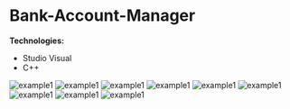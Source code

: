 # Bank-Account-Manager
**Technologies:**
- Studio Visual
- C++

![example1](Project%203/Example1.JPG)
![example1](Project%203/Example2.JPG)
![example1](Project%203/Example3.JPG)
![example1](Project%203/Example4.JPG)
![example1](Project%203/Example5.JPG)
![example1](Project%203/Example6.JPG)
![example1](Project%203/Example7.JPG)
![example1](Project%203/Example8.JPG)
![example1](Project%203/Example9.JPG)
